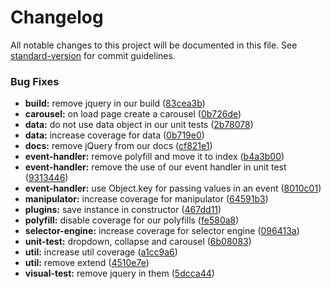# Changelog

All notable changes to this project will be documented in this file. See [standard-version](https://github.com/conventional-changelog/standard-version) for commit guidelines.



### Bug Fixes

* **build:** remove jquery in our build ([83cea3b](https://github.com/flocasts/flo-scss/commit/83cea3bafa57987b8cd6be0557bbca8364ab1fee))
* **carousel:** on load page create a carousel ([0b726de](https://github.com/flocasts/flo-scss/commit/0b726de94e6a30612dcd227222afd3b61516dae0))
* **data:** do not use data object in our unit tests ([2b78078](https://github.com/flocasts/flo-scss/commit/2b780787797da2bed2af0f95963be61e2b8e94a4))
* **data:** increase coverage for data ([0b719e0](https://github.com/flocasts/flo-scss/commit/0b719e065c278d1d20f993bd2999dd108ac23682))
* **docs:** remove jQuery from our docs ([cf821e1](https://github.com/flocasts/flo-scss/commit/cf821e1d4d1d67f6b4ce9651ae64c72a502c40ba))
* **event-handler:** remove polyfill and move it to index ([b4a3b00](https://github.com/flocasts/flo-scss/commit/b4a3b00ac8635b51b6216f540ac59219432c0d65))
* **event-handler:** remove the use of our event handler in unit test ([9313446](https://github.com/flocasts/flo-scss/commit/9313446274edbb216fd7777c3d3f3147622e81e7))
* **event-handler:** use Object.key for passing values in an event ([8010c01](https://github.com/flocasts/flo-scss/commit/8010c010e9f15ec04e291a07316f93bda5b46f19))
* **manipulator:** increase coverage for manipulator ([64591b3](https://github.com/flocasts/flo-scss/commit/64591b3722128d89252b8f1c840cd846940b7f5c))
* **plugins:** save instance in constructor ([467dd11](https://github.com/flocasts/flo-scss/commit/467dd113c50c50f69c1b17d40cbd41d0b175952a))
* **polyfill:** disable coverage for our polyfills ([fe580a8](https://github.com/flocasts/flo-scss/commit/fe580a8e5a0c0eaa17d88d48051fae4eb542ccce))
* **selector-engine:** increase coverage for selector engine ([096413a](https://github.com/flocasts/flo-scss/commit/096413a9942178aa68925f032822b40900bac346))
* **unit-test:** dropdown, collapse and carousel ([6b08083](https://github.com/flocasts/flo-scss/commit/6b0808354d212272030e598f4e8ea9e2bce7703a))
* **util:** increase util coverage ([a1cc9a6](https://github.com/flocasts/flo-scss/commit/a1cc9a6e332869519fcff2a3d0f976bdad0f14fd))
* **util:** remove extend ([4510e7e](https://github.com/flocasts/flo-scss/commit/4510e7e61db27b264c1fadc125beb2d4c80f07df))
* **visual-test:** remove jquery in them ([5dcca44](https://github.com/flocasts/flo-scss/commit/5dcca44fcfe3e4ae2820f4b8b115f006374985b3))
